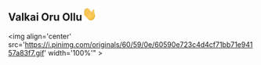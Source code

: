 <h2> Valkai Oru Ollu<img src="https://raw.githubusercontent.com/ABSphreak/ABSphreak/master/gifs/Hi.gif" width="30px"></h2>


<img align='center' src='https://i.pinimg.com/originals/60/59/0e/60590e723c4d4cf71bb71e94157a83f7.gif' width='100%'" >

